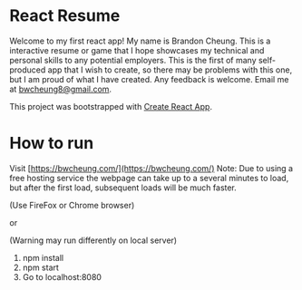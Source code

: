 # React Resume

Welcome to my first react app! My name is Brandon Cheung. This is a interactive resume or game
that I hope showcases my technical and personal skills to any potential employers. This is the first of many self-produced app that I wish
to create, so there may be problems with this one, but I am proud of what I have created. Any feedback is welcome.
Email me at bwcheung8@gmail.com.

This project was bootstrapped with [Create React App](https://github.com/facebook/create-react-app).

# How to run 
Visit [https://bwcheung.com/](https://bwcheung.com/)
Note: Due to using a free hosting service the webpage can take up to a several minutes to load, but after the first load, subsequent loads will be much faster.

(Use FireFox or Chrome browser)


or


(Warning may run differently on local server)
1. npm install
2. npm start
3. Go to localhost:8080
